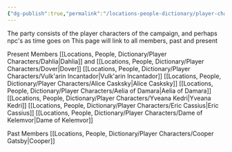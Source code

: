 ```yaml
---
{"dg-publish":true,"permalink":"/locations-people-dictionary/player-characters/party/"}
---
```


The party consists of the player characters of the campaign, and perhaps npc's as time goes on
This page will link to all members, past and present

Present Members
[[Locations, People, Dictionary/Player Characters/Dahlia\|Dahlia]] and [[Locations, People, Dictionary/Player Characters/Dover\|Dover]]
[[Locations, People, Dictionary/Player Characters/Vulk'arin Incantador\|Vulk'arin Incantador]]
[[Locations, People, Dictionary/Player Characters/Alice Casksky\|Alice Casksky]]
[[Locations, People, Dictionary/Player Characters/Aelia of Damara\|Aelia of Damara]]
[[Locations, People, Dictionary/Player Characters/Yveana Kedri\|Yveana Kedri]]
[[Locations, People, Dictionary/Player Characters/Eric Cassius\|Eric Cassius]]
[[Locations, People, Dictionary/Player Characters/Dame of Kelemvor\|Dame of Kelemvor]]


Past Members
[[Locations, People, Dictionary/Player Characters/Cooper Gatsby\|Cooper]]